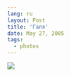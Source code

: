 ```yaml
---
lang: ru
layout: Post
title: 'Галя'
date: May 27, 2005
tags:
  - photos
---
```


![](/images/blog/F0063-0035.jpg)

